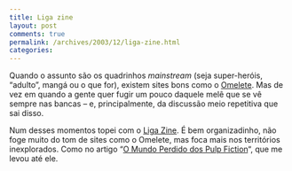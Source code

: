 ```yaml
---
title: Liga zine
layout: post
comments: true
permalink: /archives/2003/12/liga-zine.html
categories:
---
```

Quando o assunto são os quadrinhos *mainstream* (seja super-heróis, &#8220;adulto&#8221;, mangá ou o que for), existem sites bons como o <a href=http://www.omelete.com.br>Omelete</a>. Mas de vez em quando a gente quer fugir um pouco daquele melê que se vê sempre nas bancas &#8211; e, principalmente, da discussão meio repetitiva que sai disso.

Num desses momentos topei com o <a href=http://www.ligazine.com.br>Liga Zine</a>. É bem organizadinho, não foge muito do tom de sites como o Omelete, mas foca mais nos territórios inexplorados. Como no artigo &#8220;<a href=http://www.ligazine.com.br/colunas/jeca_tatu/quarta.htm >O Mundo Perdido dos Pulp Fiction</a>&#8220;, que me levou até ele.